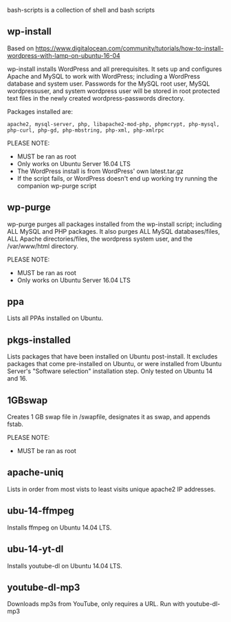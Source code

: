 bash-scripts is a collection of shell and bash scripts

wp-install
-----

Based on https://www.digitalocean.com/community/tutorials/how-to-install-wordpress-with-lamp-on-ubuntu-16-04

wp-install installs WordPress and all prerequisites. It sets up and 
configures Apache and MySQL to work with WordPress; including a WordPress 
database and system user. Passwords for the MySQL root user, MySQL 
wordpressuser, and system wordpress user will be stored in root protected 
text files in the newly created wordpress-passwords directory. 

Packages installed are:

	apache2, mysql-server, php, libapache2-mod-php, phpmcrypt, php-mysql, 
	php-curl, php-gd, php-mbstring, php-xml, php-xmlrpc 

PLEASE NOTE:

 - MUST be ran as root
 - Only works on Ubuntu Server 16.04 LTS
 - The WordPress install is from WordPress' own latest.tar.gz
 - If the script fails, or WordPress doesn't end up working try running the 
companion wp-purge script

wp-purge
-----

wp-purge purges all packages installed from the wp-install script; including 
ALL MySQL and PHP packages. It also purges ALL MySQL databases/files, ALL 
Apache directories/files, the wordpress system user, and the /var/www/html 
directory.

PLEASE NOTE:

 - MUST be ran as root
 - Only works on Ubuntu Server 16.04 LTS

ppa
-----

Lists all PPAs installed on Ubuntu.

pkgs-installed
-----

Lists packages that have been installed on Ubuntu post-install. It excludes 
packages that come pre-installed on Ubuntu, or were installed from Ubuntu 
Server's "Software selection" installation step. Only tested on Ubuntu 14 
and 16.

1GBswap
-----

Creates 1 GB swap file in /swapfile, designates it as swap, and appends fstab.

PLEASE NOTE:
 - MUST be ran as root

apache-uniq
-----

Lists in order from most vists to least visits unique apache2 IP addresses.

ubu-14-ffmpeg
-----

Installs ffmpeg on Ubuntu 14.04 LTS.

ubu-14-yt-dl
-----

Installs youtube-dl on Ubuntu 14.04 LTS.

youtube-dl-mp3
-----

Downloads mp3s from YouTube, only requires a URL.
Run with youtube-dl-mp3 <url>
